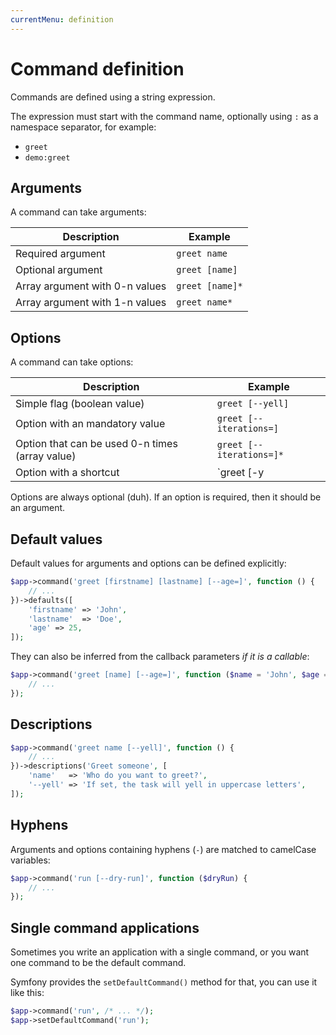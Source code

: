 ```yaml
---
currentMenu: definition
---
```

# Command definition

Commands are defined using a string expression.

The expression must start with the command name, optionally using `:` as a namespace separator, for example:

- `greet`
- `demo:greet`

## Arguments

A command can take arguments:

| Description                    | Example         |
|--------------------------------|-----------------|
| Required argument              | `greet name`    |
| Optional argument              | `greet [name]`  |
| Array argument with 0-n values | `greet [name]*` |
| Array argument with 1-n values | `greet name*`   |

## Options

A command can take options:

| Description                                     | Example                  |
|-------------------------------------------------|--------------------------|
| Simple flag (boolean value)                     | `greet [--yell]`         |
| Option with an mandatory value                  | `greet [--iterations=]`  |
| Option that can be used 0-n times (array value) | `greet [--iterations=]*` |
| Option with a shortcut                          | `greet [-y|--yell]`      |

Options are always optional (duh). If an option is required, then it should be an argument.

## Default values

Default values for arguments and options can be defined explicitly:

```php
$app->command('greet [firstname] [lastname] [--age=]', function () {
    // ...
})->defaults([
    'firstname' => 'John',
    'lastname'  => 'Doe',
    'age' => 25,
]);
```

They can also be inferred from the callback parameters *if it is a callable*:

```php
$app->command('greet [name] [--age=]', function ($name = 'John', $age = 25) {
    // ...
});
```

## Descriptions

```php
$app->command('greet name [--yell]', function () {
    // ...
})->descriptions('Greet someone', [
    'name'   => 'Who do you want to greet?',
    '--yell' => 'If set, the task will yell in uppercase letters',
]);
```

## Hyphens

Arguments and options containing hyphens (`-`) are matched to camelCase variables:

```php
$app->command('run [--dry-run]', function ($dryRun) {
    // ...
});
```

## Single command applications

Sometimes you write an application with a single command, or you want one command to be the default command.

Symfony provides the `setDefaultCommand()` method for that, you can use it like this:

```php
$app->command('run', /* ... */);
$app->setDefaultCommand('run');
```
